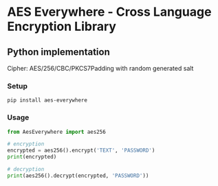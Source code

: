 # AES Everywhere - Cross Language Encryption Library

## Python implementation

Cipher: AES/256/CBC/PKCS7Padding with random generated salt

### Setup
```shell
pip install aes-everywhere
```


### Usage

```python
from AesEverywhere import aes256

# encryption
encrypted = aes256().encrypt('TEXT', 'PASSWORD')
print(encrypted)

# decryption
print(aes256().decrypt(encrypted, 'PASSWORD'))
```

